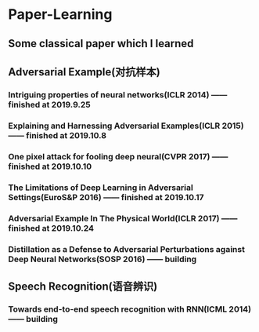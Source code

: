# Paper-Learning
## Some classical paper which I learned

## Adversarial Example(对抗样本)
### Intriguing properties of neural networks(ICLR 2014) —— finished at 2019.9.25
### Explaining and Harnessing Adversarial Examples(ICLR 2015) —— finished at 2019.10.8
### One pixel attack for fooling deep neural(CVPR 2017) —— finished at 2019.10.10
### The Limitations of Deep Learning in Adversarial Settings(EuroS&P 2016) —— finished at 2019.10.17
### Adversarial Example In The Physical World(ICLR 2017) —— finished at 2019.10.24
### Distillation as a Defense to Adversarial Perturbations against Deep Neural Networks(SOSP 2016) —— building

## Speech Recognition(语音辨识)
### Towards end-to-end speech recognition with RNN(ICML 2014) —— building
